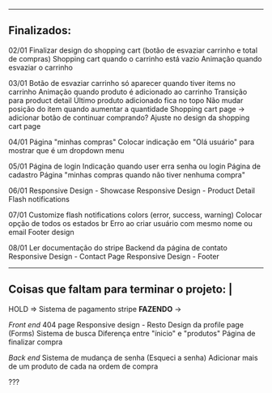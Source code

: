 -----------------------------------------
Finalizados:
-----------------------------------------
02/01
Finalizar design do shopping cart (botão de esvaziar carrinho e total de compras)
Shopping cart quando o carrinho está vazio
Animação quando esvaziar o carrinho

03/01
Botão de esvaziar carrinho só aparecer quando tiver items no carrinho
Animação quando produto é adicionado ao carrinho
Transição para product detail
Último produto adicionado fica no topo
Não mudar posição do item quando aumentar a quantidade
Shopping cart page -> adicionar botão de continuar comprando?
Ajuste no design da shopping cart page

04/01
Página "minhas compras" 
Colocar indicação em "Olá usuário" para mostrar que é um dropdown menu

05/01
Página de login
Indicação quando user erra senha ou login
Página de cadastro
Página "minhas compras quando não tiver nenhuma compra"

06/01
Responsive Design - Showcase
Responsive Design - Product Detail
Flash notifications

07/01
Customize flash notifications colors (error, success, warning)
Colocar opção de todos os estados br
Erro ao criar usuário com mesmo nome ou email
Footer design 

08/01
Ler documentação do stripe
Backend da página de contato
Responsive Design - Contact Page
Responsive Design - Footer


----------------------------------------------
Coisas que faltam para terminar o projeto:   |
----------------------------------------------

HOLD => Sistema de pagamento stripe 
**FAZENDO** -> 


_Front end_
404 page
Responsive design - Resto
Design da profile page (Forms)
Sistema de busca
Diferença entre "ínicio" e "produtos"
Página de finalizar compra


_Back end_
Sistema de mudança de senha (Esqueci a senha)
Adicionar mais de um produto de cada na ordem de compra


???




